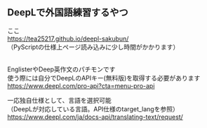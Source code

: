 ## DeepLで外国語練習するやつ

ここ<br>
https://tea25217.github.io/deepl-sakubun/<br>
（PyScriptの仕様上ページ読み込みに少し時間がかかります）<br>
<br>

EnglisterやDeep英作文のパチモンです<br>
使う際には自分でDeepLのAPIキー(無料版)を取得する必要があります<br>
https://www.deepl.com/pro-api?cta=menu-pro-api<br>

一応独自仕様として、言語を選択可能<br>
（DeepLが対応している言語。API仕様のtarget_langを参照）<br>
https://www.deepl.com/ja/docs-api/translating-text/request/<br>
